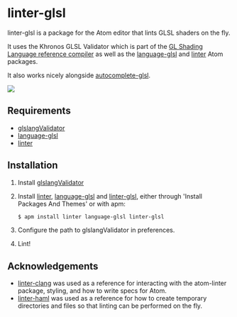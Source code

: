 # linter-glsl

linter-glsl is a package for the Atom editor that lints GLSL shaders on the fly.

It uses the Khronos GLSL Validator which is part of the [GL Shading Language reference compiler](https://www.khronos.org/opengles/sdk/tools/Reference-Compiler/) as well as the [language-glsl](https://atom.io/packages/language-glsl/) and [linter](https://atom.io/packages/linter/) Atom packages.

It also works nicely alongside [autocomplete-glsl](https://atom.io/packages/autocomplete-glsl).

![](https://andystanton.github.io/linter-glsl/images/linter-glsl-1.0.0.png)

## Requirements

 * [glslangValidator](https://www.khronos.org/opengles/sdk/tools/Reference-Compiler/)
 * [language-glsl](https://atom.io/packages/language-glsl/)
 * [linter](https://atom.io/packages/linter/)

## Installation

1. Install [glslangValidator](https://www.khronos.org/opengles/sdk/tools/Reference-Compiler/)
2. Install [linter](https://atom.io/packages/linter/), [language-glsl](https://atom.io/packages/language-glsl/) and [linter-glsl](https://atom.io/packages/linter-glsl/), either through 'Install Packages And Themes' or with apm:

   ```sh
   $ apm install linter language-glsl linter-glsl
   ```
3. Configure the path to glslangValidator in preferences.
4. Lint!

## Acknowledgements

 * [linter-clang](https://github.com/AtomLinter/linter-clang/) was used as a reference for interacting with the atom-linter package, styling, and how to write specs for Atom.
 * [linter-haml](https://github.com/AtomLinter/linter-haml/) was used as a reference for how to create temporary directories and files so that linting can be performed on the fly.
